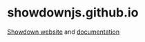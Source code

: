 # showdownjs.github.io

[Showdown website](https://showdownjs.com/) and [documentation](https://showdownjs.com/docs/)
